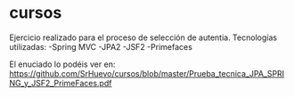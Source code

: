 # cursos

Ejercicio realizado para el proceso de selección de autentia.
Tecnologías utilizadas:
  -Spring MVC
  -JPA2
  -JSF2
  -Primefaces

El enuciado lo podéis ver en:
https://github.com/SrHuevo/cursos/blob/master/Prueba_tecnica_JPA_SPRING_y_JSF2_PrimeFaces.pdf

